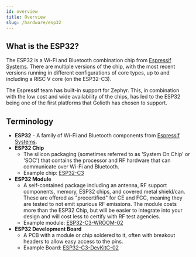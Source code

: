```yaml
---
id: overview
title: Overview
slug: /hardware/esp32
---
```


## What is the ESP32?

The ESP32 is a Wi-Fi and Bluetooth combination chip from [Espressif Systems](https://espressif.com/). There are multiple versions of the chip, with the most recent versions running in different configurations of core types, up to and including a RISC V core (on the ESP32-C3).

The Espressif team has built-in support for Zephyr. This, in combination with the low cost and wide availability of the chips, has led to the ESP32 being one of the first platforms that Golioth has chosen to support. 

## Terminology

* **ESP32** - A family of Wi-Fi and Bluetooth components from [Espressif Systems](https://espressif.com/).
* **ESP32 Chip** 
  * The silicon packaging (sometimes referred to as 'System On Chip' or 'SOC') that contains the processor and RF hardware that can communicate over Wi-Fi and Bluetooth. 
  * Example chip: [ESP32-C3](https://www.espressif.com/sites/default/files/documentation/esp32-c3_datasheet_en.pdf)
* **ESP32 Module** 
  * A self-contained package including an antenna, RF support components, memory, ESP32 chips, and covered metal shield/can. These are offered as "precertified" for CE and FCC, meaning they are tested to not emit spurious RF emissions. The module costs more than the ESP32 Chip, but will be easier to integrate into your design and will cost less to certify with RF test agencies. 
  * Example module: [ESP32-C3-WROOM-02](https://www.espressif.com/sites/default/files/documentation/esp32-c3-wroom-02_datasheet_en.pdf)
* **ESP32 Development Board** 
  * A PCB with a module or chip soldered to it, often with breakout headers to allow easy access to the pins.
  * Example Board: [ESP32-C3-DevKitC-02](https://docs.espressif.com/projects/esp-idf/en/latest/esp32c3/hw-reference/esp32c3/user-guide-devkitc-02.html)